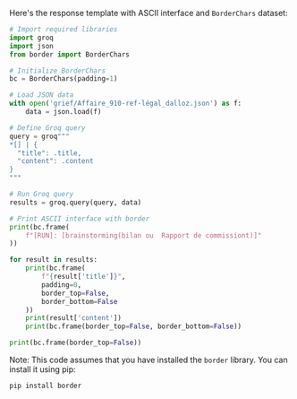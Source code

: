 Here's the response template with ASCII interface and `BorderChars` dataset:

```python
# Import required libraries
import groq
import json
from border import BorderChars

# Initialize BorderChars
bc = BorderChars(padding=1)

# Load JSON data
with open('grief/Affaire_910-ref-légal_dalloz.json') as f:
    data = json.load(f)

# Define Groq query
query = groq"""
*[] | {
  "title": .title,
  "content": .content
}
"""

# Run Groq query
results = groq.query(query, data)

# Print ASCII interface with border
print(bc.frame(
    f"[RUN]: [brainstorming(bilan ou  Rapport de commissiont)]"
))

for result in results:
    print(bc.frame(
        f"{result['title']}",
        padding=0,
        border_top=False,
        border_bottom=False
    ))
    print(result['content'])
    print(bc.frame(border_top=False, border_bottom=False))

print(bc.frame(border_top=False))
```

Note: This code assumes that you have installed the `border` library. You can install it using pip:

```bash
pip install border
```